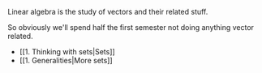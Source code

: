 Linear algebra is the study of vectors and their related stuff.

So obviously we'll spend half the first semester not doing anything vector related.

- [[1. Thinking with sets|Sets]]
- [[1. Generalities|More sets]]